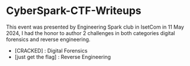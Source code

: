 # CyberSpark-CTF-Writeups
This event was presented by Engineering Spark club in IsetCom in 11 May 2024, I had the honor to author 2 challenges in both categories digital forensics and reverse engineering.
- [CRACKED] : Digital Forensics
- [just get the flag] : Reverse Engineering